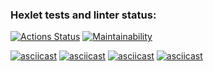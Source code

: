 ### Hexlet tests and linter status:
[![Actions Status](https://github.com/DolAndd/python-project-49/actions/workflows/hexlet-check.yml/badge.svg)](https://github.com/DolAndd/python-project-49/actions)
[![Maintainability](https://api.codeclimate.com/v1/badges/6f3c984c8220c448a1e3/maintainability)](https://codeclimate.com/github/DolAndd/python-project-49/maintainability)

[![asciicast](https://asciinema.org/a/siwijoI9AsJmLwJWMhbx2pWnt.svg)](https://asciinema.org/a/siwijoI9AsJmLwJWMhbx2pWnt)
[![asciicast](https://asciinema.org/a/iaiviAVP1vxMsjWPBDvBAI6F9.svg)](https://asciinema.org/a/iaiviAVP1vxMsjWPBDvBAI6F9)
[![asciicast](https://asciinema.org/a/WEsRtij7FIe0i2d2N2wlw3ruv.svg)](https://asciinema.org/a/WEsRtij7FIe0i2d2N2wlw3ruv)
[![asciicast](https://asciinema.org/a/rOXbfRtXZjBSW7sPZneXWt3xT.svg)](https://asciinema.org/a/rOXbfRtXZjBSW7sPZneXWt3xT)
